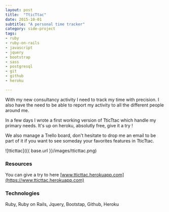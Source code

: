 ```yaml
---
layout: post
title:  "TticTtac"
date: 2015-10-01
subtitle: "A personal time tracker"
category: side-project
tags:
- ruby
- ruby-on-rails
- javascript
- jquery
- bootstrap
- sass
- postgresql
- git
- github
- heroku

---
```


With my new consultancy activity I need to track my time with precision. I also have the need to be able to report my activity
to all the different people around me. 

In a few days I wrote a first working version of TticTtac which handle my primary needs. It's up on heroku, absolutly 
free, give it a try !

We also manage a Trello board, don't hesitate to drop me an email to be part of it if you want to see someday
your favorites features in TticTtac.

![tticttac]({{ base.url }}/images/tticttac.png)


### Resources

You can give a try to here [www.tticttac.herokuapp.com](https://www.tticttac.herokuapp.com)

### Technologies

Ruby, Ruby on Rails, Jquery, Bootstap, Github, Heroku 